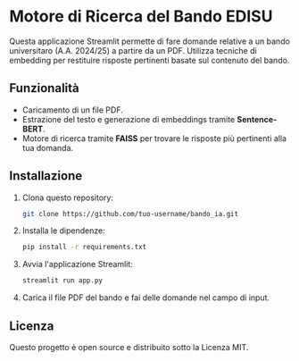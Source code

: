 # Motore di Ricerca del Bando EDISU

Questa applicazione Streamlit permette di fare domande relative a un bando universitaro (A.A. 2024/25) a partire da un PDF. Utilizza tecniche di embedding per restituire risposte pertinenti basate sul contenuto del bando.

## Funzionalità
- Caricamento di un file PDF.
- Estrazione del testo e generazione di embeddings tramite **Sentence-BERT**.
- Motore di ricerca tramite **FAISS** per trovare le risposte più pertinenti alla tua domanda.

## Installazione

1. Clona questo repository:
    ```bash
    git clone https://github.com/tuo-username/bando_ia.git
    ```

2. Installa le dipendenze:
    ```bash
    pip install -r requirements.txt
    ```

3. Avvia l'applicazione Streamlit:
    ```bash
    streamlit run app.py
    ```

4. Carica il file PDF del bando e fai delle domande nel campo di input.

## Licenza
Questo progetto è open source e distribuito sotto la Licenza MIT.
